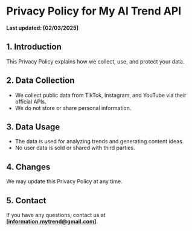 # Privacy Policy for My AI Trend API

**Last updated: [02/03/2025]**

## 1. Introduction
This Privacy Policy explains how we collect, use, and protect your data.

## 2. Data Collection
- We collect public data from TikTok, Instagram, and YouTube via their official APIs.
- We do not store or share personal information.

## 3. Data Usage
- The data is used for analyzing trends and generating content ideas.
- No user data is sold or shared with third parties.

## 4. Changes
We may update this Privacy Policy at any time.

## 5. Contact
If you have any questions, contact us at **[information.mytrend@gmail.com]**.
